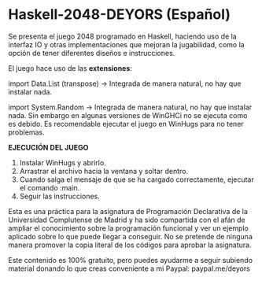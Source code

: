# Haskell-2048-DEYORS (Español)

Se presenta el juego 2048 programado en Haskell, haciendo uso de la 
interfaz IO y otras implementaciones que mejoran la jugabilidad, como 
la opción de tener diferentes diseños e instrucciones.

El juego hace uso de las **extensiones**:

import Data.List (transpose) -> 
Integrada de manera natural, no hay que instalar nada.

import System.Random -> 
Integrada de manera natural, no hay que instalar nada. Sin embargo en 
algunas versiones de WinGHCi no se ejecuta como es debido. Es 
recomendable ejecutar el juego en WinHugs para no tener problemas.

**EJECUCIÓN DEL JUEGO**

1. Instalar WinHugs y abrirlo.
2. Arrastrar el archivo hacia la ventana y soltar dentro. 
3. Cuando salga el mensaje de que se ha cargado correctamente, ejecutar
el comando :main.
4. Seguir las instrucciones. 

Esta es una práctica para la asignatura de Programación Declarativa de
la Universidad Complutense de Madrid y ha sido compartida con el afán
de ampliar el conocimiento sobre la programación funcional y ver un
ejemplo aplicado sobre lo que puede llegar a conseguir. No se pretende 
de ninguna manera promover la copia literal de los códigos para aprobar
la asignatura.

Este contenido es 100% gratuito, pero puedes ayudarme a seguir subiendo 
material donando lo que creas conveniente a mi Paypal: paypal.me/deyors
